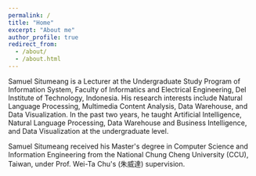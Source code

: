 ```yaml
---
permalink: /
title: "Home"
excerpt: "About me"
author_profile: true
redirect_from: 
  - /about/
  - /about.html
---
```


Samuel Situmeang is a Lecturer at the Undergraduate Study Program of Information System, Faculty of Informatics and Electrical Engineering, Del Institute of Technology, Indonesia. His research interests include Natural Language Processing, Multimedia Content Analysis, Data Warehouse, and Data Visualization. In the past two years, he taught Artificial Intelligence, Natural Language Processing, Data Warehouse and Business Intelligence, and Data Visualization at the undergraduate level.

Samuel Situmeang received his Master's degree in Computer Science and Information Engineering from the National Chung Cheng University (CCU), Taiwan, under Prof. Wei-Ta Chu's (朱威達) supervision.
